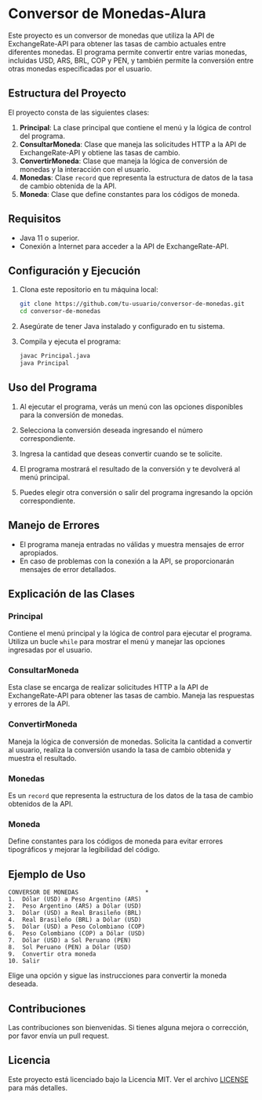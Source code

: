 # Conversor de Monedas-Alura

Este proyecto es un conversor de monedas que utiliza la API de ExchangeRate-API para obtener las tasas de cambio actuales entre diferentes monedas. El programa permite convertir entre varias monedas, incluidas USD, ARS, BRL, COP y PEN, y también permite la conversión entre otras monedas especificadas por el usuario.

## Estructura del Proyecto

El proyecto consta de las siguientes clases:

1. **Principal**: La clase principal que contiene el menú y la lógica de control del programa.
2. **ConsultarMoneda**: Clase que maneja las solicitudes HTTP a la API de ExchangeRate-API y obtiene las tasas de cambio.
3. **ConvertirMoneda**: Clase que maneja la lógica de conversión de monedas y la interacción con el usuario.
4. **Monedas**: Clase `record` que representa la estructura de datos de la tasa de cambio obtenida de la API.
5. **Moneda**: Clase que define constantes para los códigos de moneda.

## Requisitos

- Java 11 o superior.
- Conexión a Internet para acceder a la API de ExchangeRate-API.

## Configuración y Ejecución

1. Clona este repositorio en tu máquina local:
    ```sh
    git clone https://github.com/tu-usuario/conversor-de-monedas.git
    cd conversor-de-monedas
    ```

2. Asegúrate de tener Java instalado y configurado en tu sistema.

3. Compila y ejecuta el programa:
    ```sh
    javac Principal.java
    java Principal
    ```

## Uso del Programa

1. Al ejecutar el programa, verás un menú con las opciones disponibles para la conversión de monedas.

2. Selecciona la conversión deseada ingresando el número correspondiente.

3. Ingresa la cantidad que deseas convertir cuando se te solicite.

4. El programa mostrará el resultado de la conversión y te devolverá al menú principal.

5. Puedes elegir otra conversión o salir del programa ingresando la opción correspondiente.

## Manejo de Errores

- El programa maneja entradas no válidas y muestra mensajes de error apropiados.
- En caso de problemas con la conexión a la API, se proporcionarán mensajes de error detallados.

## Explicación de las Clases

### Principal
Contiene el menú principal y la lógica de control para ejecutar el programa. Utiliza un bucle `while` para mostrar el menú y manejar las opciones ingresadas por el usuario.

### ConsultarMoneda
Esta clase se encarga de realizar solicitudes HTTP a la API de ExchangeRate-API para obtener las tasas de cambio. Maneja las respuestas y errores de la API.

### ConvertirMoneda
Maneja la lógica de conversión de monedas. Solicita la cantidad a convertir al usuario, realiza la conversión usando la tasa de cambio obtenida y muestra el resultado.

### Monedas
Es un `record` que representa la estructura de los datos de la tasa de cambio obtenidos de la API.

### Moneda
Define constantes para los códigos de moneda para evitar errores tipográficos y mejorar la legibilidad del código.

## Ejemplo de Uso
    CONVERSOR DE MONEDAS                   *
    1.	Dólar (USD) a Peso Argentino (ARS)
    2.	Peso Argentino (ARS) a Dólar (USD)
    3.	Dólar (USD) a Real Brasileño (BRL)
    4.	Real Brasileño (BRL) a Dólar (USD)
    5.	Dólar (USD) a Peso Colombiano (COP)
    6.	Peso Colombiano (COP) a Dólar (USD)
    7.	Dólar (USD) a Sol Peruano (PEN)
    8.	Sol Peruano (PEN) a Dólar (USD)
    9.	Convertir otra moneda
    10.	Salir

Elige una opción y sigue las instrucciones para convertir la moneda deseada.

## Contribuciones

Las contribuciones son bienvenidas. Si tienes alguna mejora o corrección, por favor envía un pull request.

## Licencia

Este proyecto está licenciado bajo la Licencia MIT. Ver el archivo [LICENSE](./LICENSE) para más detalles.


